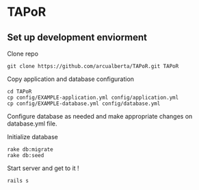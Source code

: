 # TAPoR


## Set up development enviorment

Clone repo

```
git clone https://github.com/arcualberta/TAPoR.git TAPoR
```

Copy application and database configuration

```
cd TAPoR
cp config/EXAMPLE-application.yml config/application.yml
cp config/EXAMPLE-database.yml config/database.yml
```

Configure database as needed and make appropriate changes on database.yml file.

Initialize database

```
rake db:migrate
rake db:seed
```

Start server and get to it !

``` 
rails s
```